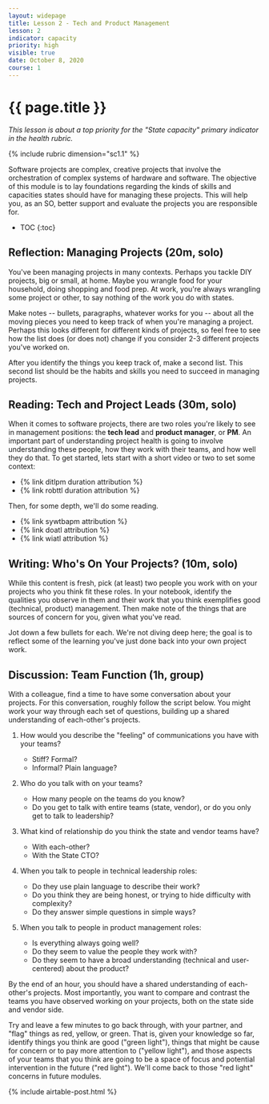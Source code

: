 ```yaml
---
layout: widepage
title: Lesson 2 - Tech and Product Management
lesson: 2
indicator: capacity
priority: high
visible: true
date: October 8, 2020
course: 1
---
```

# {{ page.title }}

*This lesson is about a top priority for the "State capacity" primary indicator in the health rubric.* 

{% include rubric dimension="sc1.1" %}

Software projects are complex, creative projects that involve the orchestration of complex systems of hardware and software. The objective of this module is to lay foundations regarding the kinds of skills and capacities states should have for managing these projects. This will help you, as an SO, better support and evaluate the projects you are responsible for.

* TOC
  {:toc}

## Reflection: Managing Projects (20m, solo)

You've been managing projects in many contexts. Perhaps you tackle DIY projects, big or small, at home. Maybe you wrangle food for your household, doing shopping and food prep. At work, you're always wrangling some project or other, to say nothing of the work you do with states.

Make notes -- bullets, paragraphs, whatever works for you -- about all the moving pieces you need to keep track of when you're managing a project. Perhaps this looks different for different kinds of projects, so feel free to see how the list does (or does not) change if you consider 2-3 different projects you've worked on.

After you identify the things you keep track of, make a second list. This second list should be the habits and skills you need to succeed in managing projects. 

## Reading: Tech and Project Leads (30m, solo)

When it comes to software projects, there are two roles you're likely to see in management positions: the <b>tech lead</b> and <b>product manager</b>, or <b>PM</b>. An important part of understanding project health is going to involve understanding these people, how they work with their teams, and how well they do that. To get started, lets start with a short video or two to set some context:

* {% link ditlpm duration attribution %} 
* {% link robttl duration attribution %}

Then, for some depth, we'll do some reading.

* {% link sywtbapm attribution %}
* {% link doatl attribution %}
* {% link wiatl attribution %}

## Writing: Who's On Your Projects? (10m, solo)

While this content is fresh, pick (at least) two people you work with on your projects who you think fit these roles. In your notebook, identify the qualities you observe in them and their work that you think exemplifies good (technical, product) management. Then make note of the things that are sources of concern for you, given what you've read.

Jot down a few bullets for each. We're not diving deep here; the goal is to reflect some of the learning you've just done back into your own project work.

## Discussion: Team Function (1h, group)

With a colleague, find a time to have some conversation about your projects. For this conversation, roughly follow the script below. You might work your way through each set of questions, building up a shared understanding of each-other's projects.

1. How would you describe the "feeling" of communications you have with your teams?

   * Stiff? Formal?
   * Informal? Plain language?
2. Who do you talk with on your teams? 

   * How many people on the teams do you know? 
   * Do you get to talk with entire teams (state, vendor), or do you only get to talk to leadership?
3. What kind of relationship do you think the state and vendor teams have?

   * With each-other?
   * With the State CTO?
4. When you talk to people in technical leadership roles:

   * Do they use plain language to describe their work?
   * Do you think they are being honest, or trying to hide difficulty with complexity?
   * Do they answer simple questions in simple ways?
5. When you talk to people in product management roles:

   * Is everything always going well?
   * Do they seem to value the people they work with?
   * Do they seem to have a broad understanding (technical and user-centered) about the product?

By the end of an hour, you should have a shared understanding of each-other's projects. Most importantly, you want to compare and contrast the teams you have observed working on your projects, both on the state side and vendor side. 

Try and leave a few minutes to go back through, with your partner, and "flag" things as red, yellow, or green. That is, given your knowledge so far, identify things you think are good ("green light"), things that might be cause for concern or to pay more attention to ("yellow light"), and those aspects of your teams that you think are going to be a space of focus and potential intervention in the future ("red light"). We'll come back to those "red light" concerns in future modules.

{% include airtable-post.html %}